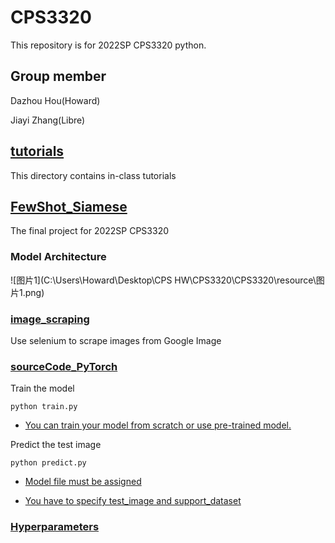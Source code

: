 # CPS3320
This repository is for 2022SP CPS3320 python.
## Group member
Dazhou Hou(Howard)

Jiayi Zhang(Libre)

## [tutorials](https://github.com/houd1018/CPS3320/tree/master/tutorials)

This directory contains in-class tutorials

## [FewShot_Siamese](https://github.com/houd1018/CPS3320/tree/master/FewShot_Siamese)

The final project for 2022SP CPS3320

### Model Architecture

![图片1](C:\Users\Howard\Desktop\CPS HW\CPS3320\CPS3320\resource\图片1.png)

### [image_scraping](https://github.com/houd1018/CPS3320/tree/master/FewShot_Siamese/image_scraping)

Use selenium to scrape images from Google Image

### [sourceCode_PyTorch](https://github.com/houd1018/CPS3320/tree/master/FewShot_Siamese/sourceCode_PyTorch)

Train the model

```
python train.py
```

- <u>You can train your model from scratch or use pre-trained model.</u>

Predict the test image

```
python predict.py
```

- <u>Model file must be assigned</u>

- <u>You have to specify test_image and support_dataset</u>

### [Hyperparameters](https://github.com/houd1018/CPS3320/tree/master/FewShot_Siamese/sourceCode_PyTorch/runs)
